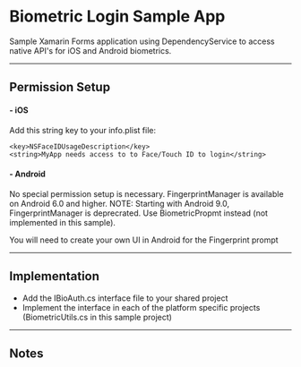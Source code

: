 # Biometric Login Sample App

Sample Xamarin Forms application using DependencyService to access native API's for iOS and Android biometrics.

---

## Permission Setup

#### - iOS
Add this string key to your info.plist file:

	<key>NSFaceIDUsageDescription</key>
	<string>MyApp needs access to to Face/Touch ID to login</string>
	
#### - Android

No special permission setup is necessary.  FingerprintManager is available on Android 6.0 and higher.  NOTE: Starting with Android 9.0, FingerprintManager is deprecrated.  Use BiometricPropmt instead (not implemented in this sample).

You will need to create your own UI in Android for the Fingerprint prompt

---

## Implementation

* Add the IBioAuth.cs interface file to your shared project
* Implement the interface in each of the platform specific projects (BiometricUtils.cs in this sample project)
 
---

## Notes
